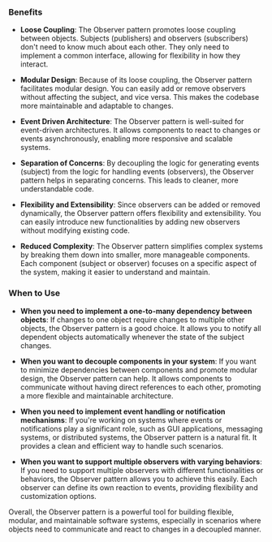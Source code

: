 ### Benefits

- **Loose Coupling**: The Observer pattern promotes loose coupling between objects. Subjects (publishers) and observers (subscribers) don't need to know much about each other. They only need to implement a common interface, allowing for flexibility in how they interact.

- **Modular Design**: Because of its loose coupling, the Observer pattern facilitates modular design. You can easily add or remove observers without affecting the subject, and vice versa. This makes the codebase more maintainable and adaptable to changes.

- **Event Driven Architecture**: The Observer pattern is well-suited for event-driven architectures. It allows components to react to changes or events asynchronously, enabling more responsive and scalable systems.

- **Separation of Concerns**: By decoupling the logic for generating events (subject) from the logic for handling events (observers), the Observer pattern helps in separating concerns. This leads to cleaner, more understandable code.

- **Flexibility and Extensibility**: Since observers can be added or removed dynamically, the Observer pattern offers flexibility and extensibility. You can easily introduce new functionalities by adding new observers without modifying existing code.

- **Reduced Complexity**: The Observer pattern simplifies complex systems by breaking them down into smaller, more manageable components. Each component (subject or observer) focuses on a specific aspect of the system, making it easier to understand and maintain.

### When to Use

- **When you need to implement a one-to-many dependency between objects**: If changes to one object require changes to multiple other objects, the Observer pattern is a good choice. It allows you to notify all dependent objects automatically whenever the state of the subject changes.

- **When you want to decouple components in your system**: If you want to minimize dependencies between components and promote modular design, the Observer pattern can help. It allows components to communicate without having direct references to each other, promoting a more flexible and maintainable architecture.

- **When you need to implement event handling or notification mechanisms**: If you're working on systems where events or notifications play a significant role, such as GUI applications, messaging systems, or distributed systems, the Observer pattern is a natural fit. It provides a clean and efficient way to handle such scenarios.

- **When you want to support multiple observers with varying behaviors**: If you need to support multiple observers with different functionalities or behaviors, the Observer pattern allows you to achieve this easily. Each observer can define its own reaction to events, providing flexibility and customization options.

Overall, the Observer pattern is a powerful tool for building flexible, modular, and maintainable software systems, especially in scenarios where objects need to communicate and react to changes in a decoupled manner.
